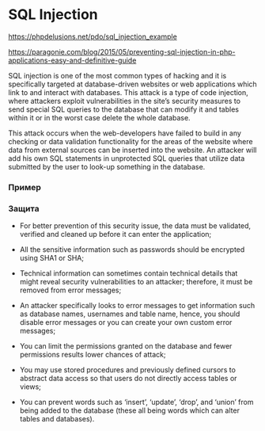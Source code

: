 # SQL Injection

https://phpdelusions.net/pdo/sql_injection_example

https://paragonie.com/blog/2015/05/preventing-sql-injection-in-php-applications-easy-and-definitive-guide

SQL injection is one of the most common types of hacking and it is specifically targeted at database-driven websites or web applications which link to and interact with databases. This attack is a type of code injection, where attackers exploit vulnerabilities in the site’s security measures to send special SQL queries to the database that can modify it and tables within it or in the worst case delete the whole database.

This attack occurs when the web-developers have failed to build in any checking or data validation functionality for the areas of the website where data from external sources can be inserted into the website. An attacker will add his own SQL statements in unprotected SQL queries that utilize data submitted by the user to look-up something in the database.


### Пример



### Защита

* For better prevention of this security issue, the data must be validated, verified and cleaned up before it can enter the application;

* All the sensitive information such as passwords should be encrypted using SHA1 or SHA;

* Technical information can sometimes contain technical details that might reveal security vulnerabilities to an attacker; therefore, it must be removed from error messages;

* An attacker specifically looks to error messages to get information such as database names, usernames and table name, hence, you should disable error messages or you can create your own custom error messages;

* You can limit the permissions granted on the database and fewer permissions results lower chances of attack;

* You may use stored procedures and previously defined cursors to abstract data access so that users do not directly access tables or views;

* You can prevent words such as ‘insert’, ‘update’, ‘drop’, and ‘union’ from being added to the database (these all being words which can alter tables and databases).

